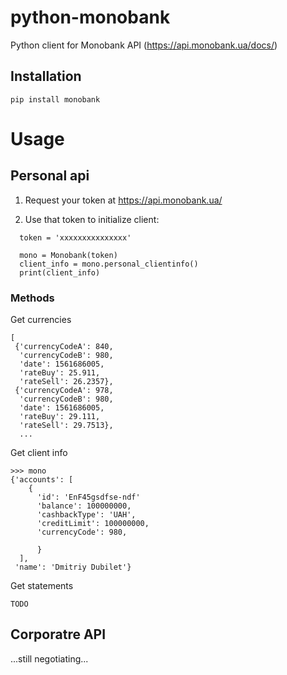 # python-monobank

Python client for Monobank API (https://api.monobank.ua/docs/)

## Installation

```
pip install monobank
```


# Usage

## Personal api

1) Request your token at https://api.monobank.ua/

2) Use that token to initialize client:

```
  token = 'xxxxxxxxxxxxxxx'

  mono = Monobank(token)
  client_info = mono.personal_clientinfo()
  print(client_info)
```

### Methods

Get currencies

```
[
 {'currencyCodeA': 840,
  'currencyCodeB': 980,
  'date': 1561686005,
  'rateBuy': 25.911,
  'rateSell': 26.2357},
 {'currencyCodeA': 978,
  'currencyCodeB': 980,
  'date': 1561686005,
  'rateBuy': 29.111,
  'rateSell': 29.7513},
  ...
```

Get client info

```
>>> mono
{'accounts': [
    {
      'id': 'EnF45gsdfse-ndf'
      'balance': 100000000,
      'cashbackType': 'UAH',
      'creditLimit': 100000000,
      'currencyCode': 980,
               
      }
  ],
 'name': 'Dmitriy Dubilet'}
```


Get statements
```
TODO
```




## Corporatre API

...still negotiating...
